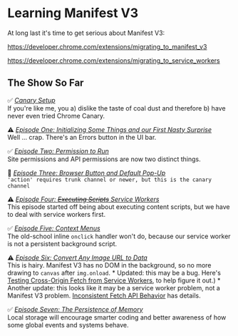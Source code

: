 # Learning Manifest V3

At long last it's time to get serious about Manifest V3:

https://developer.chrome.com/extensions/migrating_to_manifest_v3

https://developer.chrome.com/extensions/migrating_to_service_workers

## The Show So Far

✅ *[Canary Setup](https://github.com/kentbrew/learning-manifest-v3/blob/master/canary_setup.md)*<br>
If you're like me, you a) dislike the taste of coal dust and therefore b) have never even tried Chrome Canary.

⚠️ *[Episode One: Initializing Some Things and our First Nasty Surprise](https://github.com/kentbrew/learning-manifest-v3/blob/master/ep_001.md)*<br>
Well ... crap. There's an Errors button in the UI bar.

✅ *[Episode Two: Permission to Run](https://github.com/kentbrew/learning-manifest-v3/blob/master/ep_002.md)*<br>
Site permissions and API permissions are now two distinct things.

💩 *[Episode Three: Browser Button and Default Pop-Up](https://github.com/kentbrew/learning-manifest-v3/blob/master/ep_003.md)*<br>
`'action' requires trunk channel or newer, but this is the canary channel`

⚠️ *[Episode Four: ~~Executing Scripts~~ Service Workers](https://github.com/kentbrew/learning-manifest-v3/blob/master/ep_004.md)*<br>
This episode started off being about executing content scripts, but we have to deal with service workers first.

✅ *[Episode Five: Context Menus](https://github.com/kentbrew/learning-manifest-v3/blob/master/ep_005.md)*<br>
The old-school inline `onclick` handler won't do, because our service worker is not a persistent background script.

⚠️ *[Episode Six: Convert Any Image URL to Data](https://github.com/kentbrew/learning-manifest-v3/blob/master/ep_006.md)*<br>
This is hairy. Manifest V3 has no DOM in the background, so no more drawing to `canvas` after `img.onload`.
    * Updated: this may be a bug. Here's [Testing Cross-Origin Fetch from Service Workers](https://github.com/kentbrew/learning-manifest-v3/blob/master/CORtest.md), to help figure it out.)
    * Another update: this looks like it may be a service worker problem, not a Manifest V3 problem. [Inconsistent Fetch API Behavior](https://github.com/kentbrew/learning-manifest-v3/blob/master/fetch.md) has details.

✅ *[Episode Seven: The Persistence of Memory](https://github.com/kentbrew/learning-manifest-v3/blob/master/ep_007.md)*<br>
Local storage will encourage smarter coding and better awareness of how some global events and systems behave.
